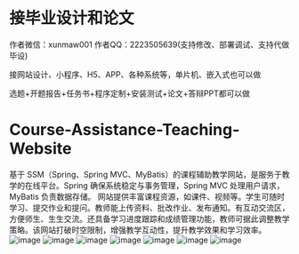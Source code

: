 # 接毕业设计和论文
作者微信：xunmaw001  作者QQ：2223505639(支持修改、部署调试、支持代做毕设)

接网站设计、小程序、H5、APP、各种系统等，单片机、嵌入式也可以做

选题+开题报告+任务书+程序定制+安装测试+论文+答辩PPT都可以做
# Course-Assistance-Teaching-Website
基于 SSM（Spring、Spring MVC、MyBatis）的课程辅助教学网站，是服务于教学的在线平台。Spring 确保系统稳定与事务管理，Spring MVC 处理用户请求，MyBatis 负责数据存储。  网站提供丰富课程资源，如课件、视频等。学生可随时学习、提交作业和提问。教师能上传资料、批改作业、发布通知。有互动交流区，方便师生、生生交流。还具备学习进度跟踪和成绩管理功能，教师可据此调整教学策略。该网站打破时空限制，增强教学互动性，提升教学效果和学习效率。 
![image](https://github.com/user-attachments/assets/b65cac34-2ba8-406d-bc39-6ef735eee9d2)
![image](https://github.com/user-attachments/assets/e8c0fef0-ee1d-4eb8-aed3-d8ae565f4172)
![image](https://github.com/user-attachments/assets/4177d60d-2574-4808-9f84-5b3f933c5693)
![image](https://github.com/user-attachments/assets/54b7c3e6-ac18-4dab-9da8-9cbbfbf7bd5a)
![image](https://github.com/user-attachments/assets/ea7754fc-1c00-4f2c-9d87-697c5a121380)
![image](https://github.com/user-attachments/assets/953e8dc8-0e10-4eda-a4dc-efb30354964d)
![image](https://github.com/user-attachments/assets/63529515-0929-4339-a315-be1b6dfa251c)
